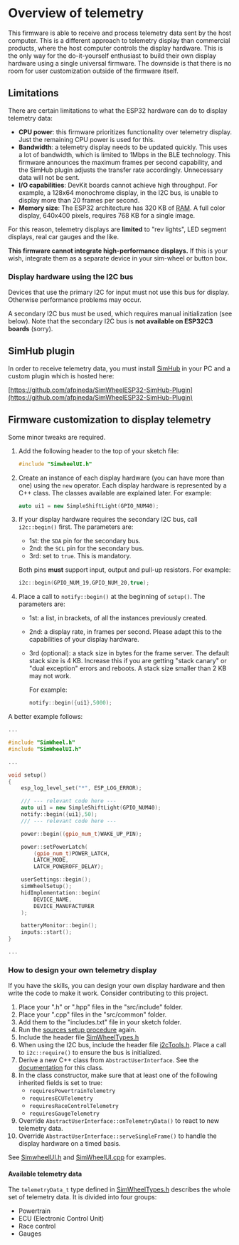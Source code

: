 # Overview of telemetry

This firmware is able to receive and process telemetry data sent by the host computer.
This is a different approach to telemetry display than commercial products,
where the host computer controls the display hardware.
This is the only way for the do-it-yourself enthusiast
to build their own display hardware using a single universal firmware.
The downside is that there is no room for user customization
outside of the firmware itself.

## Limitations

There are certain limitations to what the ESP32 hardware can do to display telemetry data:

- **CPU power**: this firmware prioritizes functionality over telemetry display.
  Just the remaining CPU power is used for this.
- **Bandwidth**: a telemetry display needs to be updated quickly.
  This uses a lot of bandwidth,
  which is limited to 1Mbps in the BLE technology.
  This firmware announces the maximum frames per second capability,
  and the SimHub plugin adjusts the transfer rate accordingly.
  Unnecessary data will not be sent.
- **I/O capabilities**: DevKit boards cannot achieve high throughput.
  For example, a 128x64 monochrome display, in the I2C bus,
  is unable to display more than 20 frames per second.
- **Memory size**:
  The ESP32 architecture has 320 KB of
  [RAM](https://en.wikipedia.org/wiki/Random-access_memory).
  A full color display, 640x400 pixels,
  requires 768 KB for a single image.

For this reason, telemetry displays are **limited** to "rev lights",
LED segment displays, real car gauges and the like.

**This firmware cannot integrate high-performance displays.**
If this is your wish,
integrate them as a separate device in your sim-wheel or button box.

### Display hardware using the I2C bus

Devices that use the primary I2C for input must not use this bus for display.
Otherwise performance problems may occur.

A secondary I2C bus must be used,
which requires manual initialization (see below).
Note that the secondary I2C bus is **not available on ESP32C3 boards** (sorry).

## SimHub plugin

In order to receive telemetry data, you must install [SimHub](https://simhubdash.com) in your PC
and a custom plugin which is hosted here:

[https://github.com/afpineda/SimWheelESP32-SimHub-Plugin](https://github.com/afpineda/SimWheelESP32-SimHub-Plugin)

## Firmware customization to display telemetry

Some minor tweaks are required.

1. Add the following header to the top of your sketch file:

   ```c++
   #include "SimwheelUI.h"
   ```

2. Create an instance of each display hardware
   (you can have more than one) using the `new` operator.
   Each display hardware is represented by a C++ class.
   The classes available are explained later. For example:

   ```c++
   auto ui1 = new SimpleShiftLight(GPIO_NUM40);
   ```

3. If your display hardware requires the secondary I2C bus,
   call `i2c::begin()` first. The parameters are:
   - 1st: the `SDA` pin for the secondary bus.
   - 2nd: the `SCL` pin for the secondary bus.
   - 3rd: set to `true`. This is mandatory.

   Both pins **must** support input, output and pull-up resistors.
   For example:

   ```c++
   i2c::begin(GPIO_NUM_19,GPIO_NUM_20,true);
   ```

4. Place a call to `notify::begin()` at the beginning of `setup()`.
   The parameters are:
   - 1st: a list, in brackets, of all the instances previously created.
   - 2nd: a display rate, in frames per second.
     Please adapt this to the capabilities of your display hardware.
   - 3rd (optional): a stack size in bytes for the frame server.
     The default stack size is 4 KB.
     Increase this if you are getting "stack canary" or "dual exception" errors and reboots.
     A stack size smaller than 2 KB may not work.

     For example:

     ```c++
     notify::begin({ui1},5000);
      ```

A better example follows:

```c++
...

#include "SimWheel.h"
#include "SimWheelUI.h"

...

void setup()
{
    esp_log_level_set("*", ESP_LOG_ERROR);

    /// --- relevant code here ---
    auto ui1 = new SimpleShiftLight(GPIO_NUM40);
    notify::begin({ui1},50);
    /// --- relevant code here ---

    power::begin((gpio_num_t)WAKE_UP_PIN);

    power::setPowerLatch(
        (gpio_num_t)POWER_LATCH,
        LATCH_MODE,
        LATCH_POWEROFF_DELAY);

    userSettings::begin();
    simWheelSetup();
    hidImplementation::begin(
        DEVICE_NAME,
        DEVICE_MANUFACTURER
    );

    batteryMonitor::begin();
    inputs::start();
}

...
```

### How to design your own telemetry display

If you have the skills,
you can design your own display hardware and
then write the code to make it work.
Consider contributing to this project.

1. Place your ".h" or ".hpp" files in the "src/include" folder.
2. Place your ".cpp" files in the "src/common" folder.
3. Add them to the "includes.txt" file in your sketch folder.
4. Run the [sources setup procedure](./firmware/sourcesSetup_en.md)
   again.
5. Include the header file
   [SimWheelTypes.h](../src/include/SimWheelTypes.h)
6. When using the I2C bus, include the header file
   [i2cTools.h](../src/include/i2cTools.h).
   Place a call to `i2c::require()` to ensure the
   bus is initialized.
7. Derive a new C++ class from `AbstractUserInterface`.
   See the [documentation](../src/include/SimWheelTypes.h)
   for this class.
8. In the class constructor, make sure that at least one of the
   following inherited fields is set to true:
   - `requiresPowertrainTelemetry`
   - `requiresECUTelemetry`
   - `requiresRaceControlTelemetry`
   - `requiresGaugeTelemetry`
9. Override `AbstractUserInterface::onTelemetryData()`
   to react to new telemetry data.
10. Override `AbstractUserInterface::serveSingleFrame()`
    to handle the display hardware on a timed basis.

See [SimwheelUI.h](../src/include/SimWheelUI.h)
and [SimWheelUI.cpp](../src/common/SimWheelUI.cpp)
for examples.

#### Available telemetry data

The `telemetryData_t` type defined in [SimWheelTypes.h](../src/include/SimWheelTypes.h)
describes the whole set of telemetry data.
It is divided into four groups:

- Powertrain
- ECU (Electronic Control Unit)
- Race control
- Gauges
